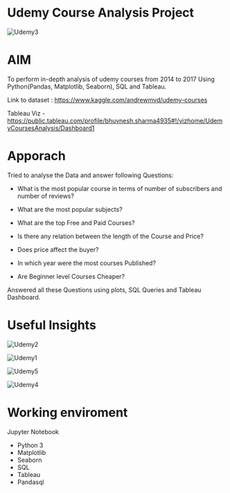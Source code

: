 # Udemy Course Analysis Project

![Udemy3](https://user-images.githubusercontent.com/57914889/95457350-5d48f300-098e-11eb-80b9-6f3497b76467.PNG)

# AIM
To perform in-depth analysis of udemy courses from 2014 to 2017 Using Python(Pandas, Matplotlib, Seaborn), SQL and Tableau.

Link to dataset : https://www.kaggle.com/andrewmvd/udemy-courses

Tableau Viz - https://public.tableau.com/profile/bhuvnesh.sharma4935#!/vizhome/UdemyCoursesAnalysis/Dashboard1

# Apporach

Tried to analyse the Data and answer following Questions:

* What is the most popular course in terms of number of subscribers and number of reviews?

* What are the most popular subjects?

* What are the top Free and Paid Courses?

* Is there any relation between the length of the Course and Price?

* Does price affect the buyer?

* In which year were the most courses Published?

* Are Beginner level Courses Cheaper?

Answered all these Questions using plots, SQL Queries and Tableau Dashboard.

# Useful Insights

![Udemy2](https://user-images.githubusercontent.com/57914889/95457341-5ae69900-098e-11eb-8bf7-88f388bc4b48.PNG)

![Udemy1](https://user-images.githubusercontent.com/57914889/95457336-58843f00-098e-11eb-8073-6c4b11e0410c.PNG)

![Udemy5](https://user-images.githubusercontent.com/57914889/95457712-ea8c4780-098e-11eb-80e3-fbe6f12f526f.PNG)

![Udemy4](https://user-images.githubusercontent.com/57914889/95457705-e6f8c080-098e-11eb-83ce-4affd99e001b.PNG)

# Working enviroment
Jupyter Notebook
  - Python 3
  - Matplotlib
  - Seaborn
  - SQL
  - Tableau
  - Pandasql
  

